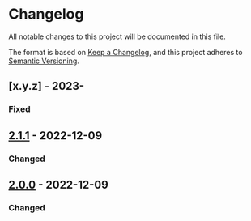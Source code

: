 # Changelog

All notable changes to this project will be documented in this file.

The format is based on [Keep a Changelog](https://keepachangelog.com/en/1.0.0/),
and this project adheres to [Semantic Versioning](https://semver.org/spec/v2.0.0.html).

## [x.y.z] - 2023-

### Fixed

## [2.1.1] - 2022-12-09

### Changed

[2.1.1]: https://github.com/josep11/contact-manager/compare/2.0.0...2.1.1

## [2.0.0] - 2022-12-09

### Changed

[2.0.0]: https://github.com/josep11/contact-manager/compare/1.0.1...2.0.0
